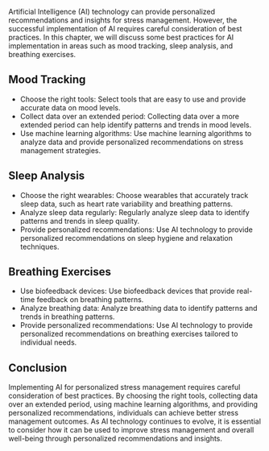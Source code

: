 
Artificial Intelligence (AI) technology can provide personalized recommendations and insights for stress management. However, the successful implementation of AI requires careful consideration of best practices. In this chapter, we will discuss some best practices for AI implementation in areas such as mood tracking, sleep analysis, and breathing exercises.

Mood Tracking
-------------

* Choose the right tools: Select tools that are easy to use and provide accurate data on mood levels.
* Collect data over an extended period: Collecting data over a more extended period can help identify patterns and trends in mood levels.
* Use machine learning algorithms: Use machine learning algorithms to analyze data and provide personalized recommendations on stress management strategies.

Sleep Analysis
--------------

* Choose the right wearables: Choose wearables that accurately track sleep data, such as heart rate variability and breathing patterns.
* Analyze sleep data regularly: Regularly analyze sleep data to identify patterns and trends in sleep quality.
* Provide personalized recommendations: Use AI technology to provide personalized recommendations on sleep hygiene and relaxation techniques.

Breathing Exercises
-------------------

* Use biofeedback devices: Use biofeedback devices that provide real-time feedback on breathing patterns.
* Analyze breathing data: Analyze breathing data to identify patterns and trends in breathing patterns.
* Provide personalized recommendations: Use AI technology to provide personalized recommendations on breathing exercises tailored to individual needs.

Conclusion
----------

Implementing AI for personalized stress management requires careful consideration of best practices. By choosing the right tools, collecting data over an extended period, using machine learning algorithms, and providing personalized recommendations, individuals can achieve better stress management outcomes. As AI technology continues to evolve, it is essential to consider how it can be used to improve stress management and overall well-being through personalized recommendations and insights.
